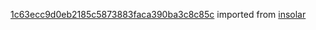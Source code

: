 [1c63ecc9d0eb2185c5873883faca390ba3c8c85c](https://github.com/insolar/insolar/commit/1c63ecc9d0eb2185c5873883faca390ba3c8c85c) imported from [insolar](https://github.com/insolar/insolar)
